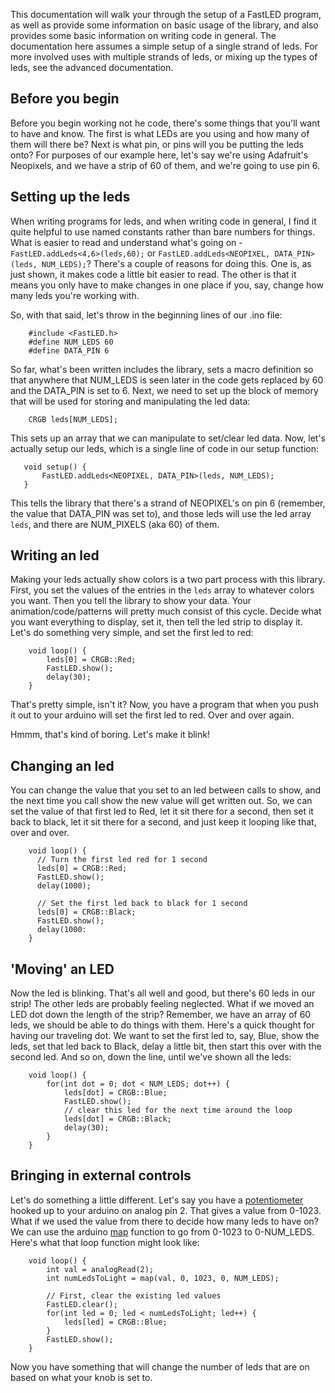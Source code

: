 This documentation will walk your through the setup of a FastLED program, as well as provide some information on basic usage of the library, and also provides some basic information on writing code in general.  The documentation here assumes a simple setup of a single strand of leds.  For more involved uses with multiple strands of leds, or mixing up the types of leds, see the advanced documentation.  

## Before you begin

Before you begin working not he code, there's some things that you'll want to have and know.  The first is what LEDs are you using and how many of them will there be?  Next is what pin, or pins will you be putting the leds onto?  For purposes of our example here, let's say we're using Adafruit's Neopixels, and we have a strip of 60 of them, and we're going to use pin 6.

## Setting up the leds

When writing programs for leds, and when writing code in general, I find it quite helpful to use named constants rather than bare numbers for things.  What is easier to read and understand what's going on - ```FastLED.addLeds<4,6>(leds,60);``` or ```FastLED.addLeds<NEOPIXEL, DATA_PIN>(leds, NUM_LEDS);```?  There's a couple of reasons for doing this.  One is, as just shown, it makes code a little bit easier to read.  The other is that it means you only have to make changes in one place if you, say, change how many leds you're working with.  

So, with that said, let's throw in the beginning lines of our .ino file:

```
    #include <FastLED.h>
    #define NUM_LEDS 60
    #define DATA_PIN 6
```

So far, what's been written includes the library, sets a macro definition so that anywhere that NUM_LEDS is seen later in the code gets replaced by 60 and the DATA_PIN is set to 6.  Next, we need to set up the block of memory that will be used for storing and manipulating the led data:

```
    CRGB leds[NUM_LEDS];
```

This sets up an array that we can manipulate to set/clear led data.  Now, let's actually setup our leds, which is a single line of code in our setup function:

```
   void setup() { 
       FastLED.addLeds<NEOPIXEL, DATA_PIN>(leds, NUM_LEDS);
   }
```

This tells the library that there's a strand of NEOPIXEL's on pin 6 (remember, the value that DATA_PIN was set to), and those leds will use the led array ```leds```, and there are NUM_PIXELS (aka 60) of them.

## Writing an led

Making your leds actually show colors is a two part process with this library.  First, you set the values of the entries in the ```leds``` array to whatever colors you want.  Then you tell the library to show your data.  Your animation/code/patterns will pretty much consist of this cycle.  Decide what you want everything to display, set it, then tell the led strip to display it.  Let's do something very simple, and set the first led to red:

```
    void loop() { 
        leds[0] = CRGB::Red; 
        FastLED.show(); 
        delay(30); 
    }
```

That's pretty simple, isn't it?  Now, you have a program that when you push it out to your arduino will set the first led to red.  Over and over again.  

Hmmm, that's kind of boring.  Let's make it blink!

## Changing an led

You can change the value that you set to an led between calls to show, and the next time you call show the new value will get written out.  So, we can set the value of that first led to Red, let it sit there for a second, then set it back to black, let it sit there for a second, and just keep it looping like that, over and over.

```
    void loop() {
      // Turn the first led red for 1 second
      leds[0] = CRGB::Red; 
      FastLED.show();
      delay(1000);
      
      // Set the first led back to black for 1 second
      leds[0] = CRGB::Black;
      FastLED.show();
      delay(1000:
    }
```

## 'Moving' an LED

Now the led is blinking.  That's all well and good, but there's 60 leds in our strip!  The other leds are probably feeling neglected.  What if we moved an LED dot down the length of the strip?  Remember, we have an array of 60 leds, we should be able to do things with them.  Here's a quick thought for having our traveling dot.  We want to set the first led to, say, Blue, show the leds, set that led back to Black, delay a little bit, then start this over with the second led.  And so on, down the line, until we've shown all the leds:

```
    void loop() {
        for(int dot = 0; dot < NUM_LEDS; dot++) { 
            leds[dot] = CRGB::Blue;
            FastLED.show();
            // clear this led for the next time around the loop
            leds[dot] = CRGB::Black;
            delay(30);
        }
    }
```

## Bringing in external controls

Let's do something a little different.  Let's say you have a [potentiometer][pot] hooked up to your arduino on analog pin 2.  That gives a value from 0-1023.  What if we used the value from there to decide how many leds to have on?  We can use the arduino [map][ardmap] function to go from 0-1023 to 0-NUM_LEDS.  Here's what that loop function might look like:

```
    void loop() {
        int val = analogRead(2);
        int numLedsToLight = map(val, 0, 1023, 0, NUM_LEDS);

        // First, clear the existing led values
        FastLED.clear();
        for(int led = 0; led < numLedsToLight; led++) { 
            leds[led] = CRGB::Blue; 
        }
        FastLED.show();
    }
```

Now you have something that will change the number of leds that are on based on what your knob is set to.


[pot]: http://arduino.cc/en/tutorial/potentiometer
[ardmap]: http://arduino.cc/en/Reference/map